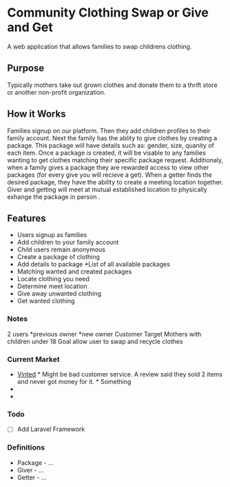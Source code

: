 # Community Clothing Swap or Give and Get
A web application that allows families to swap childrens clothing.

## Purpose
Typically mothers take out grown clothes and donate them to a thrift store or another non-profit organization.

## How it Works
 Families signup on our platform. Then they add children profiles to their family account. Next the family has the ablity to give clothes by creating a package.  This package will have details such as: gender, size, quanity of each item.  Once a package is created, it will be visable to any families wanting to get clothes matching their specific package request.  Additionaly, when a family gives a package they are rewarded access to view other packages (for every give you will recieve a get).  When a getter finds the desired package, they have the ability to create a meeting location together.  Giver and getting will meet at mutual established location to physically exhange the package in person .

## Features
  * Users signup as families
  * Add children to your family account
   * Child users remain anonymous
  * Create a package of clothing
   * Add details to package
  *List of all available packages 
  * Matching wanted and created packages 
  * Locate clothing you need
   * Determine meet location 
  * Give away unwanted clothing
  * Get wanted clothing



### Notes
 2 users 
   *previous owner
   *new owner
 Customer Target 
   Mothers with children under 18
 Goal
   allow user to swap and recycle clothes

### Current Market
   * [Vinted](https://play.google.com/store/apps/details?id=com.vinted&hl=en&gl=us)
    * Might be bad customer service. A review said they sold 2 items and never got money for it.
    * Something
   *
   *

### Todo
- [ ] Add Laravel Framework

### Definitions
* Package - ...
* Giver - ...
* Getter - ...





